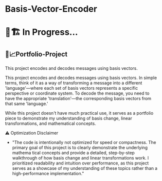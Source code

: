 # Basis-Vector-Encoder

# 🚧🏗️ In Progress...


## 💼📈Portfolio-Project
This project encodes and decodes messages using basis vectors.


This project encodes and decodes messages using basis vectors. In simple terms, think of it as a way of transforming a message into a different 'language'—where each set of basis vectors represents a specific perspective or coordinate system. To decode the message, you need to have the appropriate 'translation'—the corresponding basis vectors from that same 'language.' 

While this project doesn't have much practical use, it serves as a portfolio piece to demonstrate my understanding of basis change, linear transformations, and mathematical concepts.



⚠️ Optimization Disclaimer
- "The code is intentionally not optimized for speed or compactness. The primary goal of this project is to clearly demonstrate the underlying mathema tical concepts and provide a detailed, step-by-step walkthrough of how basis change and linear transformations work. I prioritized readability and intuition over performance, as this project serves as a showcase of my understanding of these topics rather than a high-performance implementation."